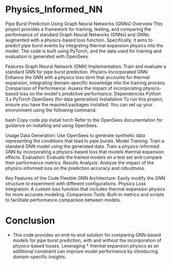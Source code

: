 # Physics_Informed_NN
Pipe Burst Prediction Using Graph Neural Networks (GNNs)
Overview
This project provides a framework for training, testing, and comparing the performance of standard Graph Neural Networks (GNNs) and GNNs augmented with a physics-based loss function. Specifically, it aims to predict pipe burst events by integrating thermal expansion physics into the model. The code is built using PyTorch, and the data used for training and evaluation is generated with OpenSees.

Features
Graph Neural Network (GNN) Implementation: Train and evaluate a standard GNN for pipe burst prediction.
Physics-Incorporated GNN: Enhance the GNN with a physics loss term that accounts for thermal expansion, integrating domain-specific knowledge into the training process.
Comparison of Performance: Assess the impact of incorporating physics-based loss on the model's predictive performance.
Dependencies
Python 3.x
PyTorch
OpenSees (for data generation)
Installation
To run this project, ensure you have the required packages installed. You can set up your environment using the following command:

bash
Copy code
pip install torch
Refer to the OpenSees documentation for guidance on installing and using OpenSees.

Usage
Data Generation: Use OpenSees to generate synthetic data representing the conditions that lead to pipe bursts.
Model Training:
Train a standard GNN model using the generated data.
Train a physics-informed GNN by incorporating a physics-based loss that models thermal expansion effects.
Evaluation: Evaluate the trained models on a test set and compare their performance metrics.
Results Analysis: Analyze the impact of the physics-informed loss on the prediction accuracy and robustness.

Key Features of the Code
Flexible GNN Architecture: Easily modify the GNN structure to experiment with different configurations.
Physics Loss Integration: A custom loss function that includes thermal expansion physics for more accurate modeling.
Comparison Tools: Built-in metrics and scripts to facilitate performance comparison between models.

# Conclusion
* This code provides an end-to-end solution for comparing GNN-based models for pipe burst prediction, with and without the incorporation of physics-based losses. Leveraging * thermal expansion physics as an additional constraint can improve model performance by introducing domain-specific insights.
